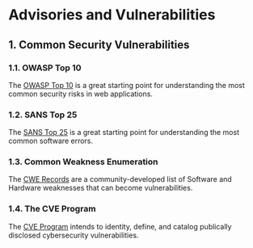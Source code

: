 # Advisories and Vulnerabilities

## 1. Common Security Vulnerabilities

### 1.1. OWASP Top 10

The [OWASP Top 10](https://owasp.org/www-project-top-ten/) is a great starting
point for understanding the most common security risks in web applications.

### 1.2. SANS Top 25

The [SANS Top 25](https://www.sans.org/top25-software-errors/) is a great
starting point for understanding the most common software errors.

### 1.3. Common Weakness Enumeration

The [CWE Records](https://cwe.mitre.org/) are a community-developed list of
Software and Hardware weaknesses that can become vulnerabilities.

### 1.4. The CVE Program

The [CVE Program](https://www.cve.org/) intends to identity, define, and
catalog publically disclosed cybersecurity vulnerabilities.
